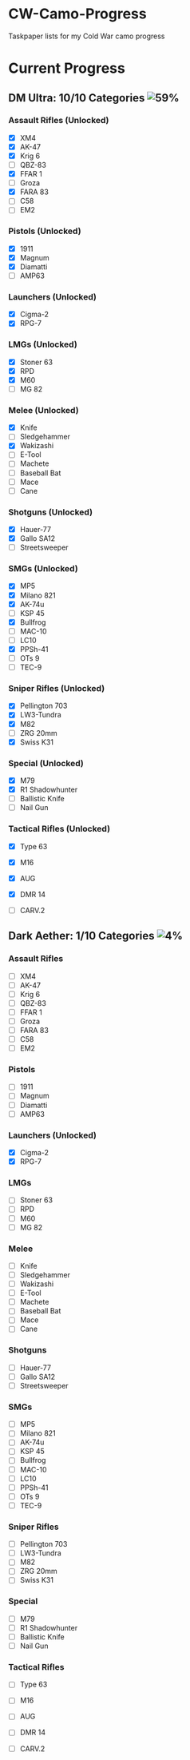 # CW-Camo-Progress
Taskpaper lists for my Cold War camo progress


# Current Progress
## DM Ultra: 10/10 Categories ![59%](https://progress-bar.dev/59/?width=200)
### Assault Rifles (Unlocked)
- [x] XM4
- [x] AK-47
- [x] Krig 6
- [ ] QBZ-83
- [x] FFAR 1
- [ ] Groza
- [x] FARA 83
- [ ] C58
- [ ] EM2
### Pistols (Unlocked)
- [x] 1911
- [x] Magnum
- [x] Diamatti
- [ ] AMP63
### Launchers (Unlocked)
- [x] Cigma-2
- [x] RPG-7
### LMGs (Unlocked)
- [x] Stoner 63
- [x] RPD
- [x] M60
- [ ] MG 82
### Melee (Unlocked)
- [x] Knife
- [ ] Sledgehammer
- [x] Wakizashi
- [ ] E-Tool
- [ ] Machete
- [ ] Baseball Bat
- [ ] Mace
- [ ] Cane
### Shotguns (Unlocked)
- [x] Hauer-77
- [x] Gallo SA12
- [ ] Streetsweeper
### SMGs (Unlocked)
- [x] MP5
- [x] Milano 821
- [x] AK-74u
- [ ] KSP 45
- [x] Bullfrog
- [ ] MAC-10
- [ ] LC10
- [x] PPSh-41
- [ ] OTs 9
- [ ] TEC-9
### Sniper Rifles (Unlocked)
- [x] Pellington 703
- [x] LW3-Tundra
- [x] M82
- [ ] ZRG 20mm
- [x] Swiss K31
### Special (Unlocked)
- [x] M79
- [x] R1 Shadowhunter
- [ ] Ballistic Knife
- [ ] Nail Gun
### Tactical Rifles (Unlocked)
- [x] Type 63
- [x] M16
- [x] AUG
- [x] DMR 14
- [ ] CARV.2


## Dark Aether: 1/10 Categories ![4%](https://progress-bar.dev/4/?width=200)
### Assault Rifles
- [ ] XM4
- [ ] AK-47
- [ ] Krig 6
- [ ] QBZ-83
- [ ] FFAR 1
- [ ] Groza
- [ ] FARA 83
- [ ] C58
- [ ] EM2
### Pistols
- [ ] 1911
- [ ] Magnum
- [ ] Diamatti
- [ ] AMP63
### Launchers (Unlocked)
- [x] Cigma-2
- [x] RPG-7
### LMGs
- [ ] Stoner 63
- [ ] RPD
- [ ] M60
- [ ] MG 82
### Melee
- [ ] Knife
- [ ] Sledgehammer
- [ ] Wakizashi
- [ ] E-Tool
- [ ] Machete
- [ ] Baseball Bat
- [ ] Mace
- [ ] Cane
### Shotguns
- [ ] Hauer-77
- [ ] Gallo SA12
- [ ] Streetsweeper
### SMGs
- [ ] MP5
- [ ] Milano 821
- [ ] AK-74u
- [ ] KSP 45
- [ ] Bullfrog
- [ ] MAC-10
- [ ] LC10
- [ ] PPSh-41
- [ ] OTs 9
- [ ] TEC-9
### Sniper Rifles
- [ ] Pellington 703
- [ ] LW3-Tundra
- [ ] M82
- [ ] ZRG 20mm
- [ ] Swiss K31
### Special
- [ ] M79
- [ ] R1 Shadowhunter
- [ ] Ballistic Knife
- [ ] Nail Gun
### Tactical Rifles
- [ ] Type 63
- [ ] M16
- [ ] AUG
- [ ] DMR 14
- [ ] CARV.2


